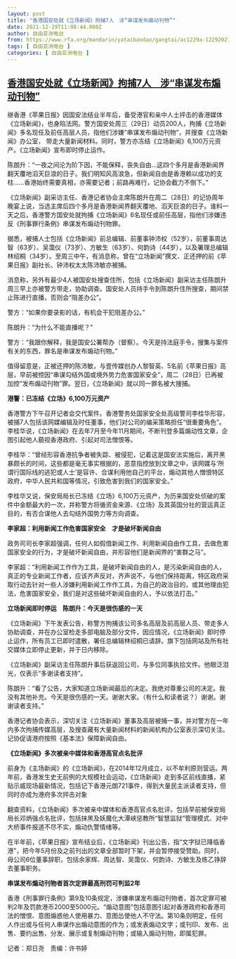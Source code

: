 ```yaml
---
layout: post
title: "香港国安处就《立场新闻》拘捕7人　涉“串谋发布煽动刊物”"
date: 2021-12-29T11:08:44.000Z
author: 自由亚洲电台
from: https://www.rfa.org/mandarin/yataibaodao/gangtai/ac1229a-12292021060754.html
tags: [ 自由亚洲电台 ]
categories: [ 自由亚洲电台 ]
---
```

<!--1640776124000-->
[香港国安处就《立场新闻》拘捕7人　涉“串谋发布煽动刊物”](https://www.rfa.org/mandarin/yataibaodao/gangtai/ac1229a-12292021060754.html)
------

<div>
<p class="p2">继香港《苹果日报》因国安法结业半年后，备受港官和亲中人士抨击的香港媒体《立场新闻》，也身陷法网。警方国安处周三（29日）动员200人，拘捕《立场新闻》多名现任及前任高层人员，指他们涉嫌“串谋发布煽动刊物”，并搜查《立场新闻》办公室， 带走大量新闻材料。同时，警方亦冻结《立场新闻》6,100万元资产。《立场新闻》宣布即时停止运作。</p><p class="p2">陈朗升：“一夜之间沦为阶下因，不能保释，丧失自由...这四个多月是香港新闻界翻天覆地滔天巨浪的日子。我们明知风高浪急，但新闻自由是香港赖以成功的支柱......香港始终需要真相，亦需要记者；前路再难行，记协会截力不倒下。”</p><p class="p2">《立场新闻》副采访主任、香港记者协会主席陈朗升在周二（28日）的记协周年晚宴上说，当选主席后四个多月是香港新闻界翻天覆地、滔天巨浪的日子。谁料一天之后，香港警方国安处就拘捕《立场新闻》6名现任或前任高层，指他们涉嫌违反《刑事罪行条例》串谋发布煽动刊物罪。</p><p class="p2">据悉，被捕人士包括《立场新闻》前总编辑、前董事钟沛权（52岁），前董事周达智（63岁）、吴霭仪（73岁）、方敏生（63岁）、何韵诗（44岁），以及署理总编辑林绍桐（34岁）。至周三中午，有消息称，曾在“立场新闻”撰文、正还押的前《苹果日报》副社长、钟沛权太太陈沛敏亦被捕。</p><p class="p2">消息称，另外有最少4人被国安处搜查住所，包括《立场新闻》副采访主任陈朗升周三早上亦被警方带走，协助调查。国安处人员持手令到陈朗升住所搜查，期间禁止陈进行直播，否则会“阻差办公”。</p><p class="p2">警方：“如果你要录影的话，有机会干犯阻差办公。”</p><p class="p2">陈朗升：“为什么不能直播呢？”</p><p class="p2">警方：“我跟你解释，我是国安公署帮办（督察）。今天是持法庭手令，搜集与案件有关的东西，罪名是串谋发布煽动刊物。”</p><p class="p2">值得留意是，正被还押的陈沛敏，与壹传媒创办人黎智英、5名前《苹果日报》高层，早前被控因“串谋勾结外国或境外势力危害国家安全”，周二（28日）已再被加控“发布煽动刊物”罪。翌日，《立场新闻》就以同一罪名被大搜捕。</p><p class="p2"><strong>港警：已冻结《立场》6,100万元资产</strong></p><p class="p2">香港警方下午召开记者会交代案件。香港警务处国家安全处高级警司李桂华形容，被捕7人包括该网媒编辑及时任董事，他们对公司的编采策略担任“很重要角色”。李桂华说，《立场新闻》在去年7月至今年11月期间，不断刊登多篇煽动性文章，企图引起他人藐视香港政府、引起对司法憎恨等。</p><p class="p2">李桂华：“曾经形容香港抗争者被失踪、被侵犯，记着这是国安法实施后，离开黑暴颇长的时间，这些都是毫无事实根据的，恶意指控放到文章之中，该网媒与‘所谓行国际线的逃犯或人士’是容许、合谋利用他自己的平台，煽动其他人憎恨特区政府，中华人民共和国等情况，引致危害到我们的国家安全。”</p><p class="p2">李桂华又说，保安局局长已冻结《立场》6,100万元资产，为历来国安处侦破的案件中金额最大的一次，并称警方将循资金来源、《立场》及其英国分社的营运真正目的，有否合谋他人去勾结外国势力等方向调查。</p><p class="p2"><strong>李家超：利用新闻工作危害国家安全　才是破坏新闻自由</strong></p><p class="p2">政务司司长李家超强调，任何人如假借新闻工作、利用新闻自由作工具，去做危害国家安全的行为，才是破坏新闻自由，并形容他们是新闻界的“害群之马”。</p><p class="p2">李家超：“利用新闻工作作为工具，是破坏新闻自由的人，是污染新闻自由的人，真正的专业新闻工作者，应该齐声反对，齐声说不，与他们保持距离，特区政府采取行动去针对一些人涉嫌利用新闻工作作工具，为自己的政治目的，或其他理由犯法，危害国家安全，我们是对这些破坏新闻自由的人，予以依法打击。”</p><p class="p2"><strong>立场新闻即时停运　陈朗升：今天是很伤感的一天</strong></p><p class="p2">《立场新闻》下午发表公告，称警方拘捕该公司多名高层及前高层人员、带走多人协助调查，并在办公室检走多部电脑及部分文件，因应情况，《立场新闻》即时停止运作，所有员工已即时遣散，署任总编辑林绍桐已请辞。旗下包括网站及所有社交媒体立即停止更新，并于日内移除。</p><p class="p2">《立场新闻》副采访主任陈朗升事后获返回公司，与多位同事执拾文件。他眼泛泪光，仅表示“多谢读者支持”。</p><p class="p2">陈朗升：“看了公告，大家知道立场新闻最后的决定。我绝对尊重公司的决定。我没有其他补充。今天是很伤感的一天。谢谢大家。（有什么和读者说？）谢谢。谢谢读者支持。”</p><p class="p2">香港记者协会表示，深切关注《立场新闻》董事及高层被捕一事，并对警方在一年内多次拘捕传媒高层，及搜查藏有大量新闻材料的新闻机构办公室表示深切关注。记协促请港府按照《基本法》保障新闻自由。</p><p class="p2"><strong>《立场新闻》多次被亲中媒体和香港高官点名批评</strong></p><p class="p2">前身为《主场新闻》的《立场新闻》，在2014年12月成立，以不牟利原则营运。两年前，香港发生史无前例的大规模社会运动，《立场新闻》走到多区前线直播，紧贴示威现场最新情况，包括记下香港元朗721事件，得到大量民主派读者支持，但同时亦成为港府多次抨击对象</p><p class="p2">翻查资料，《立场新闻》多次被亲中媒体和香港高官点名批评。包括早前被保安局局长邓炳强点名批评，包括抹黑及妖魔化大潭峡惩教所“智慧监狱”管理模式、对中大桥事件报道不尽不实，煽动仇警情绪等。</p><p class="p2">在半年前，《苹果日报》宣布结业后，《立场新闻》刊出公告，指“文字狱已降临香港”，把今年5月份及之前刊出的文章全部暂时下架，并会暂停接受赞助。同时，母公司6位董事辞职，包括余家辉、周达智、吴霭仪、何韵诗、方敏生及练乙铮辞去董事职务。</p><p class="p2"><strong>串谋发布煽动刊物者首次定罪最高刑罚可判监2年</strong></p><p class="p2">香港《刑事罪行条例》第9及10条规定，涉嫌串谋发布煽动刊物者，首次定罪可被判2年及罚款港币2000至5000元。“煽动意图”包括意图引起对香港政府和香港司法的憎恨、意图煽惑他人使用暴力、意图怂使他人不守法。第10条则明定，任何人作出或与任何人串谋作出煽动意图的作为；或发表煽动文字；或刊印、发布、出售、要约出售、分发、展示或复制煽动刊物；或输入煽动刊物，即属犯罪。 </p><p class="p1"></p><p class="p2">记者：郑日尧　责编：许书婷</p><p class="p1"></p><p class="p2"> </p><p class="p1"></p><p class="p2"> </p><p class="p1"></p><p class="p3"></p><p class="p3"></p>
</div>
